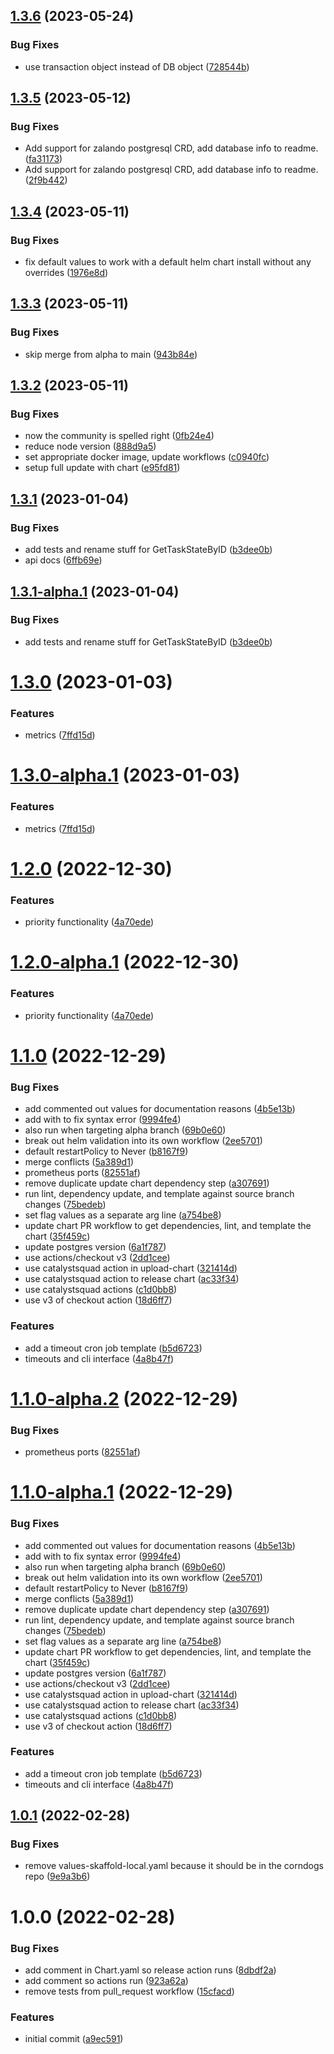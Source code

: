 ## [1.3.6](https://github.com/TnLCommunity/chart-corndogs/compare/v1.3.5...v1.3.6) (2023-05-24)


### Bug Fixes

* use transaction object instead of DB object ([728544b](https://github.com/TnLCommunity/chart-corndogs/commit/728544b689fd8464d1c52be08d07805fc4d969c2))

## [1.3.5](https://github.com/TnLCommunity/chart-corndogs/compare/v1.3.4...v1.3.5) (2023-05-12)


### Bug Fixes

* Add support for zalando postgresql CRD, add database info to readme. ([fa31173](https://github.com/TnLCommunity/chart-corndogs/commit/fa31173998b605701aa38c9e16a1a749d2b10767))
* Add support for zalando postgresql CRD, add database info to readme. ([2f9b442](https://github.com/TnLCommunity/chart-corndogs/commit/2f9b44275d5a4d2342cacf0e2f1d7143f00089bc))

## [1.3.4](https://github.com/TnLCommunity/chart-corndogs/compare/v1.3.3...v1.3.4) (2023-05-11)


### Bug Fixes

* fix default values to work with a default helm chart install without any overrides ([1976e8d](https://github.com/TnLCommunity/chart-corndogs/commit/1976e8d558732e7b12c35a8288c4173b95a1bdee))

## [1.3.3](https://github.com/TnLCommunity/chart-corndogs/compare/v1.3.2...v1.3.3) (2023-05-11)


### Bug Fixes

* skip merge from alpha to main ([943b84e](https://github.com/TnLCommunity/chart-corndogs/commit/943b84e4e3d4bfadaedc0d6b0c60d0bb6352230d))

## [1.3.2](https://github.com/TnLCommunity/chart-corndogs/compare/v1.3.1...v1.3.2) (2023-05-11)


### Bug Fixes

* now the community is spelled right ([0fb24e4](https://github.com/TnLCommunity/chart-corndogs/commit/0fb24e492989cdb18c78c8cf2c2803a8f30ed3f6))
* reduce node version ([888d9a5](https://github.com/TnLCommunity/chart-corndogs/commit/888d9a5a162f61d5a388db73b07a3261904d2e40))
* set appropriate docker image, update workflows ([c0940fc](https://github.com/TnLCommunity/chart-corndogs/commit/c0940fc671a3034c8fcaa8e3c5bd5e4b8171ba98))
* setup full update with chart ([e95fd81](https://github.com/TnLCommunity/chart-corndogs/commit/e95fd811497d1c95bbbf35a51f4b936f2ce4bb6b))

## [1.3.1](https://github.com/TnLCommunity/chart-corndogs/compare/v1.3.0...v1.3.1) (2023-01-04)


### Bug Fixes

* add tests and rename stuff for GetTaskStateByID ([b3dee0b](https://github.com/TnLCommunity/chart-corndogs/commit/b3dee0bc2cb7f14c36cd8a19c594c890609a6d9d))
* api docs ([6ffb69e](https://github.com/TnLCommunity/chart-corndogs/commit/6ffb69e15c0ed348a95868b74f059815d2727060))

## [1.3.1-alpha.1](https://github.com/TnLCommunity/chart-corndogs/compare/v1.3.0...v1.3.1-alpha.1) (2023-01-04)


### Bug Fixes

* add tests and rename stuff for GetTaskStateByID ([b3dee0b](https://github.com/TnLCommunity/chart-corndogs/commit/b3dee0bc2cb7f14c36cd8a19c594c890609a6d9d))

# [1.3.0](https://github.com/TnLCommunity/chart-corndogs/compare/v1.2.0...v1.3.0) (2023-01-03)


### Features

* metrics ([7ffd15d](https://github.com/TnLCommunity/chart-corndogs/commit/7ffd15d64147df7349fa5aacc8f6eedf82707bf4))

# [1.3.0-alpha.1](https://github.com/TnLCommunity/chart-corndogs/compare/v1.2.0...v1.3.0-alpha.1) (2023-01-03)


### Features

* metrics ([7ffd15d](https://github.com/TnLCommunity/chart-corndogs/commit/7ffd15d64147df7349fa5aacc8f6eedf82707bf4))

# [1.2.0](https://github.com/TnLCommunity/chart-corndogs/compare/v1.1.0...v1.2.0) (2022-12-30)


### Features

* priority functionality ([4a70ede](https://github.com/TnLCommunity/chart-corndogs/commit/4a70edeb9c358751f8e8cc51dd109f58f9be9220))

# [1.2.0-alpha.1](https://github.com/TnLCommunity/chart-corndogs/compare/v1.1.0...v1.2.0-alpha.1) (2022-12-30)


### Features

* priority functionality ([4a70ede](https://github.com/TnLCommunity/chart-corndogs/commit/4a70edeb9c358751f8e8cc51dd109f58f9be9220))

# [1.1.0](https://github.com/TnLCommunity/chart-corndogs/compare/v1.0.1...v1.1.0) (2022-12-29)


### Bug Fixes

* add commented out values for documentation reasons ([4b5e13b](https://github.com/TnLCommunity/chart-corndogs/commit/4b5e13b40f36a74fd2f44603516213097f5e5fa6))
* add with to fix syntax error ([9994fe4](https://github.com/TnLCommunity/chart-corndogs/commit/9994fe485ec60e66ba9c897d6577dfc8d2d6961d))
* also run when targeting alpha branch ([69b0e60](https://github.com/TnLCommunity/chart-corndogs/commit/69b0e60724a6132f457eff3f686d4d7ed2796f31))
* break out helm validation into its own workflow ([2ee5701](https://github.com/TnLCommunity/chart-corndogs/commit/2ee570147ff5ec4b479855c72f99238dcab56c27))
* default restartPolicy to Never ([b8167f9](https://github.com/TnLCommunity/chart-corndogs/commit/b8167f943dba0f9a7d59db33bec7c1ace77c754a))
* merge conflicts ([5a389d1](https://github.com/TnLCommunity/chart-corndogs/commit/5a389d1d55ec3bfa8838b7c2abb7735c46f4e1b0))
* prometheus ports ([82551af](https://github.com/TnLCommunity/chart-corndogs/commit/82551afb142c467f01bc36e520c008bec945a277))
* remove duplicate update chart dependency step ([a307691](https://github.com/TnLCommunity/chart-corndogs/commit/a3076910c2bd7eacaf4acead85d7141e8f701b59))
* run lint, dependency update, and template against source branch changes ([75bedeb](https://github.com/TnLCommunity/chart-corndogs/commit/75bedeb2cf877f2a7ae76eacdcd0db0725a9d548))
* set flag values as a separate arg line ([a754be8](https://github.com/TnLCommunity/chart-corndogs/commit/a754be86058a3bde9b9a18060e1cf0e766c3d297))
* update chart PR workflow to get dependencies, lint, and template the chart ([35f459c](https://github.com/TnLCommunity/chart-corndogs/commit/35f459c03093602a9df4c8328e8f5fba77e50588))
* update postgres version ([6a1f787](https://github.com/TnLCommunity/chart-corndogs/commit/6a1f7876a8a6016193e7e0c513bf6c4f3ddd519e))
* use actions/checkout v3 ([2dd1cee](https://github.com/TnLCommunity/chart-corndogs/commit/2dd1cee265f23f6e6c741b2ff5d04987d88a61cb))
* use catalystsquad action in upload-chart ([321414d](https://github.com/TnLCommunity/chart-corndogs/commit/321414d8897c480b7084042c54a6b51c247ebf51))
* use catalystsquad action to release chart ([ac33f34](https://github.com/TnLCommunity/chart-corndogs/commit/ac33f34af7fb077eee382ed33c85004757b0f771))
* use catalystsquad actions ([c1d0bb8](https://github.com/TnLCommunity/chart-corndogs/commit/c1d0bb85daa0be167bb9498fe8236f2e57988e24))
* use v3 of checkout action ([18d6ff7](https://github.com/TnLCommunity/chart-corndogs/commit/18d6ff77135b570ca472fb3176a8f888c0e91e8b))


### Features

* add a timeout cron job template ([b5d6723](https://github.com/TnLCommunity/chart-corndogs/commit/b5d67233dd8c80c32c1bc9a09bd66510f503e1ae))
* timeouts and cli interface ([4a8b47f](https://github.com/TnLCommunity/chart-corndogs/commit/4a8b47f62d9f88f12114f563b337f56bd30901f4))

# [1.1.0-alpha.2](https://github.com/TnLCommunity/chart-corndogs/compare/v1.1.0-alpha.1...v1.1.0-alpha.2) (2022-12-29)


### Bug Fixes

* prometheus ports ([82551af](https://github.com/TnLCommunity/chart-corndogs/commit/82551afb142c467f01bc36e520c008bec945a277))

# [1.1.0-alpha.1](https://github.com/TnLCommunity/chart-corndogs/compare/v1.0.1...v1.1.0-alpha.1) (2022-12-29)


### Bug Fixes

* add commented out values for documentation reasons ([4b5e13b](https://github.com/TnLCommunity/chart-corndogs/commit/4b5e13b40f36a74fd2f44603516213097f5e5fa6))
* add with to fix syntax error ([9994fe4](https://github.com/TnLCommunity/chart-corndogs/commit/9994fe485ec60e66ba9c897d6577dfc8d2d6961d))
* also run when targeting alpha branch ([69b0e60](https://github.com/TnLCommunity/chart-corndogs/commit/69b0e60724a6132f457eff3f686d4d7ed2796f31))
* break out helm validation into its own workflow ([2ee5701](https://github.com/TnLCommunity/chart-corndogs/commit/2ee570147ff5ec4b479855c72f99238dcab56c27))
* default restartPolicy to Never ([b8167f9](https://github.com/TnLCommunity/chart-corndogs/commit/b8167f943dba0f9a7d59db33bec7c1ace77c754a))
* merge conflicts ([5a389d1](https://github.com/TnLCommunity/chart-corndogs/commit/5a389d1d55ec3bfa8838b7c2abb7735c46f4e1b0))
* remove duplicate update chart dependency step ([a307691](https://github.com/TnLCommunity/chart-corndogs/commit/a3076910c2bd7eacaf4acead85d7141e8f701b59))
* run lint, dependency update, and template against source branch changes ([75bedeb](https://github.com/TnLCommunity/chart-corndogs/commit/75bedeb2cf877f2a7ae76eacdcd0db0725a9d548))
* set flag values as a separate arg line ([a754be8](https://github.com/TnLCommunity/chart-corndogs/commit/a754be86058a3bde9b9a18060e1cf0e766c3d297))
* update chart PR workflow to get dependencies, lint, and template the chart ([35f459c](https://github.com/TnLCommunity/chart-corndogs/commit/35f459c03093602a9df4c8328e8f5fba77e50588))
* update postgres version ([6a1f787](https://github.com/TnLCommunity/chart-corndogs/commit/6a1f7876a8a6016193e7e0c513bf6c4f3ddd519e))
* use actions/checkout v3 ([2dd1cee](https://github.com/TnLCommunity/chart-corndogs/commit/2dd1cee265f23f6e6c741b2ff5d04987d88a61cb))
* use catalystsquad action in upload-chart ([321414d](https://github.com/TnLCommunity/chart-corndogs/commit/321414d8897c480b7084042c54a6b51c247ebf51))
* use catalystsquad action to release chart ([ac33f34](https://github.com/TnLCommunity/chart-corndogs/commit/ac33f34af7fb077eee382ed33c85004757b0f771))
* use catalystsquad actions ([c1d0bb8](https://github.com/TnLCommunity/chart-corndogs/commit/c1d0bb85daa0be167bb9498fe8236f2e57988e24))
* use v3 of checkout action ([18d6ff7](https://github.com/TnLCommunity/chart-corndogs/commit/18d6ff77135b570ca472fb3176a8f888c0e91e8b))


### Features

* add a timeout cron job template ([b5d6723](https://github.com/TnLCommunity/chart-corndogs/commit/b5d67233dd8c80c32c1bc9a09bd66510f503e1ae))
* timeouts and cli interface ([4a8b47f](https://github.com/TnLCommunity/chart-corndogs/commit/4a8b47f62d9f88f12114f563b337f56bd30901f4))

## [1.0.1](https://github.com/TnLCommunity/chart-corndogs/compare/v1.0.0...v1.0.1) (2022-02-28)


### Bug Fixes

* remove values-skaffold-local.yaml because it should be in the corndogs repo ([9e9a3b6](https://github.com/TnLCommunity/chart-corndogs/commit/9e9a3b6468fd2e9c64d4c85354e967f35f89836c))

# 1.0.0 (2022-02-28)


### Bug Fixes

* add comment in Chart.yaml so release action runs ([8dbdf2a](https://github.com/TnLCommunity/chart-corndogs/commit/8dbdf2abd48a13a13eff295240f5168bbd24f2d1))
* add comment so actions run ([923a62a](https://github.com/TnLCommunity/chart-corndogs/commit/923a62ae97e709ef9f9dcda9a60f351d18ddf1c6))
* remove tests from pull_request workflow ([15cfacd](https://github.com/TnLCommunity/chart-corndogs/commit/15cfacda4e7a53c1a004caeb89ad5899ff5f9f2d))


### Features

* initial commit ([a9ec591](https://github.com/TnLCommunity/chart-corndogs/commit/a9ec5916dc93a33f34f86ba9f27b5dc3c07ea5bf))
